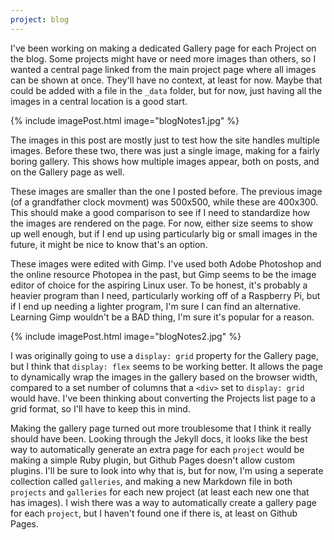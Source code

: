```yaml
---
project: blog 
---
```

I've been working on making a dedicated Gallery page for each Project on the blog. Some projects might have or need more images than others, so I wanted a central page linked from the main project page where all images can be shown at once. They'll have no context, at least for now. Maybe that could be added with a file in the `_data` folder, but for now, just having all the images in a central location is a good start.

{% include imagePost.html image="blogNotes1.jpg" %}

The images in this post are mostly just to test how the site handles multiple images. Before these two, there was just a single image, making for a fairly boring gallery. This shows how multiple images appear, both on posts, and on the Gallery page as well.

These images are smaller than the one I posted before. The previous image (of a grandfather clock movment) was 500x500, while these are 400x300. This should make a good comparison to see if I need to standardize how the images are rendered on the page. For now, either size seems to show up well enough, but if I end up using particularly big or small images in the future, it might be nice to know that's an option.

These images were edited with Gimp. I've used both Adobe Photoshop and the online resource Photopea in the past, but Gimp seems to be the image editor of choice for the aspiring Linux user. To be honest, it's probably a heavier program than I need, particularly working off of a Raspberry Pi, but if I end up needing a lighter program, I'm sure I can find an alternative. Learning Gimp wouldn't be a BAD thing, I'm sure it's popular for a reason.

{% include imagePost.html image="blogNotes2.jpg" %}

I was originally going to use a `display: grid` property for the Gallery page, but I think that `display: flex` seems to be working better. It allows the page to dynamically wrap the images in the gallery based on the browser width, compared to a set number of columns that a `<div>` set to `display: grid` would have. I've been thinking about converting the Projects list page to a grid format, so I'll have to keep this in mind.

Making the gallery page turned out more troublesome that I think it really should have been. Looking through the Jekyll docs, it looks like the best way to automatically generate an extra page for each `project` would be making a simple Ruby plugin, but Github Pages doesn't allow custom plugins. I'll be sure to look into why that is, but for now, I'm using a seperate collection called `galleries`, and making a new Markdown file in both `projects` and `galleries` for each new project (at least each new one that has images). I wish there was a way to automatically create a gallery page for each `project`, but I haven't found one if there is, at least on Github Pages.
